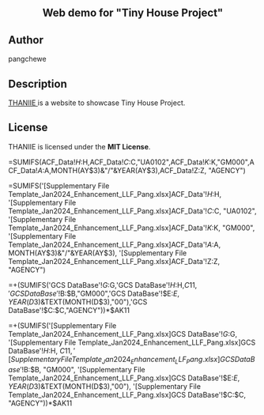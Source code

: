 <h2 align="center"> Web demo for "Tiny House Project"</h2>



## Author
pangchewe

## Description
<a href="https://pangchewe.github.io/tiny-house/" target="_blank"> THANIIE </a> is a website to showcase Tiny House Project. <!-- Built with love -->

## License
THANIIE is licensed under the **MIT License**.

=SUMIFS(ACF_Data!$H:$H,ACF_Data!$C:$C,"UA0102",ACF_Data!$K:$K,"GM000",ACF_Data!$A:$A,MONTH(AY$3)&"/"&YEAR(AY$3),ACF_Data!Z:Z, "AGENCY")


=SUMIFS('[Supplementary File Template_Jan2024_Enhancement_LLF_Pang.xlsx]ACF_Data'!$H:$H, '[Supplementary File Template_Jan2024_Enhancement_LLF_Pang.xlsx]ACF_Data'!$C:$C, "UA0102", '[Supplementary File Template_Jan2024_Enhancement_LLF_Pang.xlsx]ACF_Data'!$K:$K, "GM000", '[Supplementary File Template_Jan2024_Enhancement_LLF_Pang.xlsx]ACF_Data'!$A:$A, MONTH(AY$3)&"/"&YEAR(AY$3), '[Supplementary File Template_Jan2024_Enhancement_LLF_Pang.xlsx]ACF_Data'!Z:Z, "AGENCY")


=+(SUMIFS('GCS DataBase'!$G:$G,'GCS DataBase'!$H:$H,$C11,'GCS DataBase'!$B:$B,"GM000",'GCS DataBase'!$E:$E,YEAR(D$3)&TEXT(MONTH(D$3),"00"),'GCS DataBase'!$C:$C,"AGENCY"))*$AK11


=+(SUMIFS('[Supplementary File Template_Jan2024_Enhancement_LLF_Pang.xlsx]GCS DataBase'!$G:$G, '[Supplementary File Template_Jan2024_Enhancement_LLF_Pang.xlsx]GCS DataBase'!$H:$H, $C11, '[Supplementary File Template_Jan2024_Enhancement_LLF_Pang.xlsx]GCS DataBase'!$B:$B, "GM000", '[Supplementary File Template_Jan2024_Enhancement_LLF_Pang.xlsx]GCS DataBase'!$E:$E, YEAR(D$3)&TEXT(MONTH(D$3),"00"), '[Supplementary File Template_Jan2024_Enhancement_LLF_Pang.xlsx]GCS DataBase'!$C:$C, "AGENCY"))*$AK11
